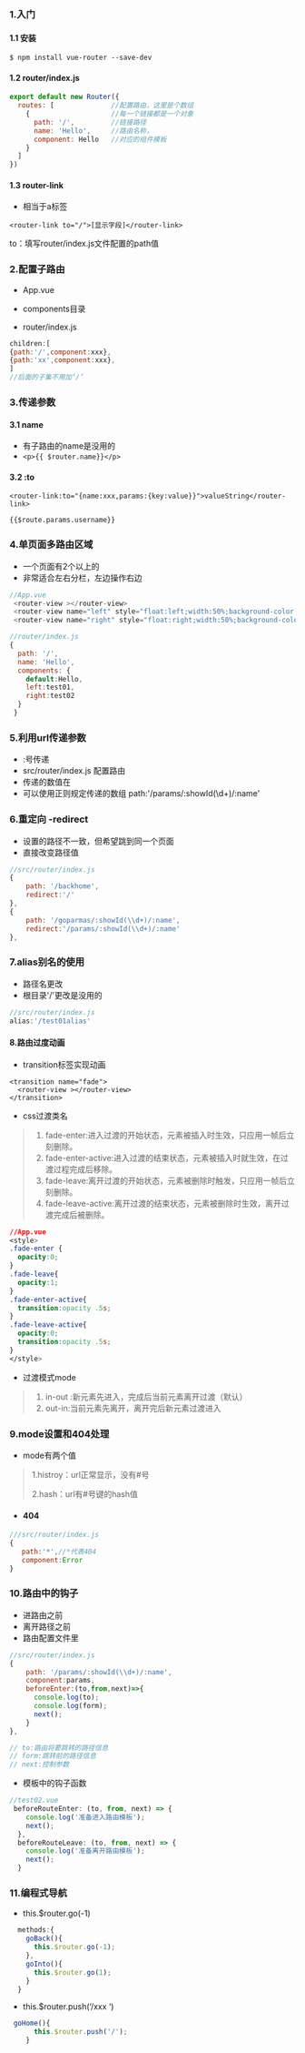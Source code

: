 ### 1.入门

#### 1.1 安装

`$ npm install vue-router --save-dev`

#### 1.2 router/index.js

```js
export default new Router({
  routes: [              //配置路由，这里是个数组
    {                    //每一个链接都是一个对象
      path: '/',         //链接路径
      name: 'Hello',     //路由名称，
      component: Hello   //对应的组件模板
    }
  ]
})
```

#### 1.3 router-link

* 相当于a标签

`<router-link to="/">[显示字段]</router-link>`

to：填写router/index.js文件配置的path值

### 2.配置子路由

* App.vue

* components目录

* router/index.js

```js
children:[
{path:'/',component:xxx},
{path:'xx',component:xxx},
]
//后面的子集不用加‘/’
```

### 3.传递参数

#### 3.1 name

* 有子路由的name是没用的
* `<p>{{ $router.name}}</p>`

#### 3.2 :to

`<router-link:to="{name:xxx,params:{key:value}}">valueString</router-link>`

`{{$route.params.username}}`

### 4.单页面多路由区域

* 一个页面有2个以上的
* 非常适合左右分栏，左边操作右边

```js
//App.vue
 <router-view ></router-view>
 <router-view name="left" style="float:left;width:50%;background-color:#ccc;height:300px;"></router-view>
 <router-view name="right" style="float:right;width:50%;background-color:#c0c;height:300px;"></router-view>

//router/index.js
{
  path: '/',
  name: 'Hello',
  components: {
    default:Hello,
    left:test01,
    right:test02
  }
 }
```

### 5.利用url传递参数

* :号传递
* src/router/index.js 配置路由
* 传递的数值在
* 可以使用正则规定传递的数组 path:'/params/:showId\(\d+\)/:name'

### 6.重定向 -redirect

* 设置的路径不一致，但希望跳到同一个页面
* 直接改变路径值

```js
//src/router/index.js
{
    path: '/backhome',
    redirect:'/'
},
{
    path: '/goparmas/:showId(\\d+)/:name',
    redirect:'/params/:showId(\\d+)/:name'
},
```

### 7.alias别名的使用

* 路径名更改
* 根目录'/'更改是没用的

```js
//src/router/index.js
alias:'/test01alias'
```

#### 8.路由过度动画

* transition标签实现动画

```
<transition name="fade">
  <router-view ></router-view>
</transition>
```

* css过渡类名

> 1. fade-enter:进入过渡的开始状态，元素被插入时生效，只应用一帧后立刻删除。
> 2. fade-enter-active:进入过渡的结束状态，元素被插入时就生效，在过渡过程完成后移除。
> 3. fade-leave:离开过渡的开始状态，元素被删除时触发，只应用一帧后立刻删除。
> 4. fade-leave-active:离开过渡的结束状态，元素被删除时生效，离开过渡完成后被删除。

```css
//App.vue
<style>
.fade-enter {
  opacity:0;
}
.fade-leave{
  opacity:1;
}
.fade-enter-active{
  transition:opacity .5s;
}
.fade-leave-active{
  opacity:0;
  transition:opacity .5s;
}
</style>
```

* 过渡模式mode

> 1. in-out :新元素先进入，完成后当前元素离开过渡（默认）
> 2. out-in:当前元素先离开，离开完后新元素过渡进入

### 9.mode设置和404处理

* mode有两个值

> 1.histroy：url正常显示，没有\#号
>
> 2.hash：url有\#号键的hash值

* #### 404

```js
///src/router/index.js
{
   path:'*',//*代表404
   component:Error
}
```

### 10.路由中的钩子

* 进路由之前
* 离开路径之前
* 路由配置文件里  

```js
//src/router/index.js
{
    path: '/params/:showId(\\d+)/:name',
    component:params,
    beforeEnter:(to,from,next)=>{
      console.log(to);
      console.log(form);
      next();
    }
},

// to:路由将要跳转的路径信息
// form:跳转前的路径信息
// next:控制参数
```

* 模板中的钩子函数

```js
//test02.vue
 beforeRouteEnter: (to, from, next) => {
    console.log('准备进入路由模板');
    next();
  },
  beforeRouteLeave: (to, from, next) => {
    console.log('准备离开路由模板');
    next();    
  }
```

### 11.编程式导航

* this.$router.go\(-1\)

```js
  methods:{
    goBack(){
      this.$router.go(-1);
    },
    goInto(){
      this.$router.go(1);
    }
  }
```

* this.$router.push\(‘/xxx ‘\)

```js
 goHome(){
      this.$router.push('/');
    }
```




